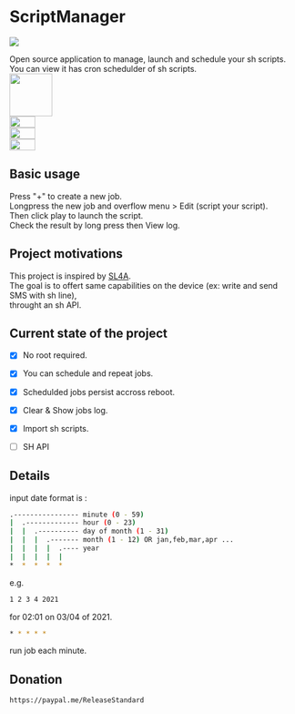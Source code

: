 
#  ScriptManager
<p>
  <img src="https://raw.githubusercontent.com/ReleaseStandard/ScriptManager/master/app/src/main/res/mipmap-xxxhdpi/logo2.png">
</p>
Open source application to manage, launch and schedule your sh scripts.<br />
You can view it has cron schedulder of sh scripts.<br />
<img src="https://fdroid.gitlab.io/artwork/badge/get-it-on.png" height="75" />
<div style="display: flex;flex-direction: column;">
 <img src="https://raw.githubusercontent.com/ReleaseStandard/ScriptManager/master/fastlane/metadata/android/en-US/images/phoneScreenshots/1.jpg" width="30%" />
 <img src="https://raw.githubusercontent.com/ReleaseStandard/ScriptManager/master/fastlane/metadata/android/en-US/images/phoneScreenshots/2.jpg" width="30%" />
 <img src="https://raw.githubusercontent.com/ReleaseStandard/ScriptManager/master/fastlane/metadata/android/en-US/images/phoneScreenshots/3.jpg" width="30%" />
</div>

## Basic usage
Press "+" to create a new job.<br />
Longpress the new job and overflow menu > Edit (script your script).<br />
Then click play to launch the script.<br />
Check the result by long press then View log.<br />


## Project motivations
This project is inspired by [SL4A](https://en.wikipedia.org/wiki/Scripting_Layer_for_Android). <br />
The goal is to offert same capabilities on the device (ex: write and send SMS with sh line), <br />
throught an sh API.<br />


## Current state of the project
- [X] No root required.<br />
- [X] You can schedule and repeat jobs.<br />
- [X] Schedulded jobs persist accross reboot.<br />
- [X] Clear & Show jobs log.<br />
- [X] Import sh scripts.<br />
- [ ] SH API<br />


## Details
input date format is :<br />
```bash
.---------------- minute (0 - 59)
|  .------------- hour (0 - 23)
|  |  .---------- day of month (1 - 31)
|  |  |  .------- month (1 - 12) OR jan,feb,mar,apr ...
|  |  |  |  .---- year
|  |  |  |  |
*  *  *  *  * 
```
e.g.<br />
```bash
1 2 3 4 2021
```
for 02:01 on 03/04 of 2021.<br />
```bash
* * * * *
```
run job each minute.<br />

## Donation
```bash
https://paypal.me/ReleaseStandard
```
